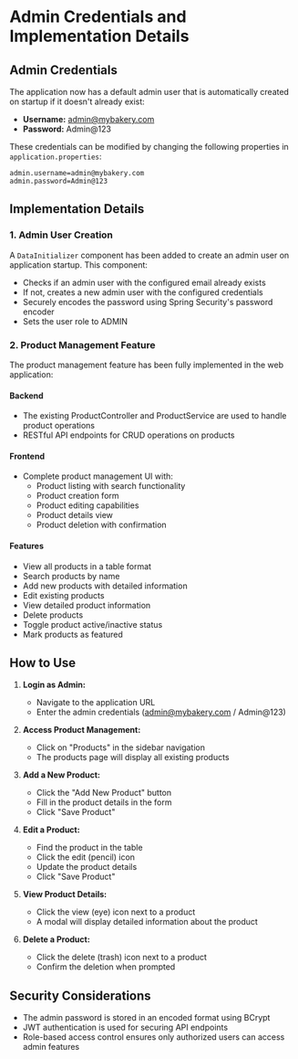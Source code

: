 # Admin Credentials and Implementation Details

## Admin Credentials

The application now has a default admin user that is automatically created on startup if it doesn't already exist:

- **Username:** admin@mybakery.com
- **Password:** Admin@123

These credentials can be modified by changing the following properties in `application.properties`:

```properties
admin.username=admin@mybakery.com
admin.password=Admin@123
```

## Implementation Details

### 1. Admin User Creation

A `DataInitializer` component has been added to create an admin user on application startup. This component:

- Checks if an admin user with the configured email already exists
- If not, creates a new admin user with the configured credentials
- Securely encodes the password using Spring Security's password encoder
- Sets the user role to ADMIN

### 2. Product Management Feature

The product management feature has been fully implemented in the web application:

#### Backend
- The existing ProductController and ProductService are used to handle product operations
- RESTful API endpoints for CRUD operations on products

#### Frontend
- Complete product management UI with:
  - Product listing with search functionality
  - Product creation form
  - Product editing capabilities
  - Product details view
  - Product deletion with confirmation

#### Features
- View all products in a table format
- Search products by name
- Add new products with detailed information
- Edit existing products
- View detailed product information
- Delete products
- Toggle product active/inactive status
- Mark products as featured

## How to Use

1. **Login as Admin:**
   - Navigate to the application URL
   - Enter the admin credentials (admin@mybakery.com / Admin@123)

2. **Access Product Management:**
   - Click on "Products" in the sidebar navigation
   - The products page will display all existing products

3. **Add a New Product:**
   - Click the "Add New Product" button
   - Fill in the product details in the form
   - Click "Save Product"

4. **Edit a Product:**
   - Find the product in the table
   - Click the edit (pencil) icon
   - Update the product details
   - Click "Save Product"

5. **View Product Details:**
   - Click the view (eye) icon next to a product
   - A modal will display detailed information about the product

6. **Delete a Product:**
   - Click the delete (trash) icon next to a product
   - Confirm the deletion when prompted

## Security Considerations

- The admin password is stored in an encoded format using BCrypt
- JWT authentication is used for securing API endpoints
- Role-based access control ensures only authorized users can access admin features